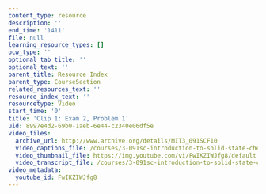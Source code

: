 ```yaml
---
content_type: resource
description: ''
end_time: '1411'
file: null
learning_resource_types: []
ocw_type: ''
optional_tab_title: ''
optional_text: ''
parent_title: Resource Index
parent_type: CourseSection
related_resources_text: ''
resource_index_text: ''
resourcetype: Video
start_time: '0'
title: 'Clip 1: Exam 2, Problem 1'
uid: 8997e4d2-69b0-1aeb-6e44-c2340e06df5e
video_files:
  archive_url: http://www.archive.org/details/MIT3_091SCF10
  video_captions_file: /courses/3-091sc-introduction-to-solid-state-chemistry-fall-2010/c11ace0fe972577e9cd3bd6aae1278ce_FwIKZIWJfg8.vtt
  video_thumbnail_file: https://img.youtube.com/vi/FwIKZIWJfg8/default.jpg
  video_transcript_file: /courses/3-091sc-introduction-to-solid-state-chemistry-fall-2010/5d6ab62aacbb61110d660497defb8959_FwIKZIWJfg8.pdf
video_metadata:
  youtube_id: FwIKZIWJfg8
---
```

